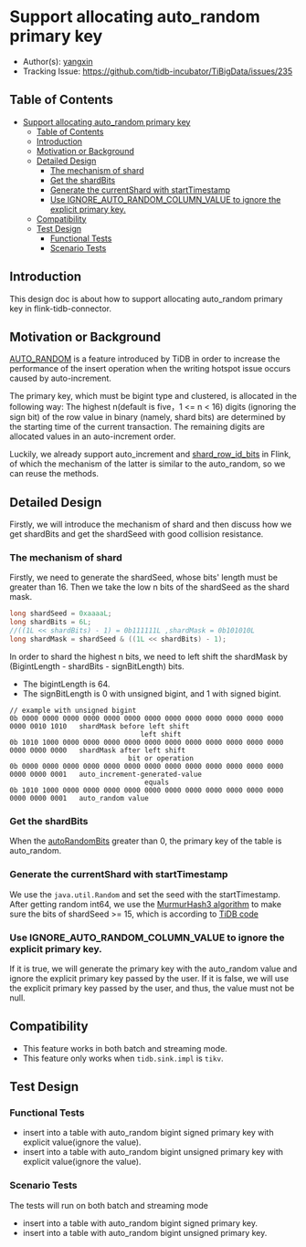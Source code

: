 # Support allocating auto_random primary key 

- Author(s): [yangxin](http://github.com/xuanyu66)
- Tracking Issue: https://github.com/tidb-incubator/TiBigData/issues/235

## Table of Contents
* [Support allocating auto_random primary key](#support-allocating-auto_random-primary-key)
  * [Table of Contents](#table-of-contents)
  * [Introduction](#introduction)
  * [Motivation or Background](#motivation-or-background)
  * [Detailed Design](#detailed-design)
    * [The mechanism of shard](#the-mechanism-of-shard)
    * [Get the shardBits](#get-the-shardbits)
    * [Generate the currentShard with startTimestamp](#generate-the-currentshard-with-starttimestamp)
    * [Use IGNORE_AUTO_RANDOM_COLUMN_VALUE to ignore the explicit primary key.](#use-ignore_auto_random_column_value-to-ignore-the-explicit-primary-key)
  * [Compatibility](#compatibility)
  * [Test Design](#test-design)
    * [Functional Tests](#functional-tests)
    * [Scenario Tests](#scenario-tests)

## Introduction

This design doc is about how to support allocating auto_random primary key in flink-tidb-connector.

## Motivation or Background

[AUTO_RANDOM](https://docs.pingcap.com/tidb/dev/auto-random) is a feature introduced by TiDB in order to increase the performance of the insert operation 
when the writing hotspot issue occurs caused by auto-increment.

The primary key, which must be bigint type and clustered, is allocated in the following way:
The highest n(default is five，1 <= n < 16) digits (ignoring the sign bit) of the row value in binary (namely, shard bits) are determined by the starting time of the current transaction. 
The remaining digits are allocated values in an auto-increment order.

Luckily, we already support auto_increment and [shard_row_id_bits](https://docs.pingcap.com/tidb/dev/shard-row-id-bits) in Flink,
of which the mechanism of the latter is similar to the auto_random, so we can reuse the methods.

## Detailed Design

Firstly, we will introduce the mechanism of shard and then discuss how we get shardBits and get the shardSeed with good collision resistance.

### The mechanism of shard

Firstly, we need to generate the shardSeed, whose bits' length must be greater than 16.
Then we take the low n bits of the shardSeed as the shard mask.

```java
long shardSeed = 0xaaaaL;
long shardBits = 6L; 
//((1L << shardBits) - 1) = 0b111111L ,shardMask = 0b101010L
long shardMask = shardSeed & ((1L << shardBits) - 1);
```

In order to shard the highest n bits, we need to left shift the shardMask by (BigintLength - shardBits - signBitLength) bits.
- The bigintLength is 64.
- The signBitLength is 0 with unsigned bigint, and 1 with signed bigint.

```text
// example with unsigned bigint
0b 0000 0000 0000 0000 0000 0000 0000 0000 0000 0000 0000 0000 0000 0000 0010 1010   shardMask before left shift
                                left shift                                          
0b 1010 1000 0000 0000 0000 0000 0000 0000 0000 0000 0000 0000 0000 0000 0000 0000   shardMask after left shift
                             bit or operation
0b 0000 0000 0000 0000 0000 0000 0000 0000 0000 0000 0000 0000 0000 0000 0000 0001   auto_increment-generated-value
                                 equals
0b 1010 1000 0000 0000 0000 0000 0000 0000 0000 0000 0000 0000 0000 0000 0000 0001   auto_random value
```

### Get the shardBits 

When the [autoRandomBits](https://github.com/tidb-incubator/TiBigData/blob/master/tidb/src/main/java/io/tidb/bigdata/tidb/meta/TiTableInfo.java#L61) greater than 0, 
the primary key of the table is auto_random.

### Generate the currentShard with startTimestamp

We use the `java.util.Random` and set the seed with the startTimestamp.
After getting random int64, we use the [MurmurHash3 algorithm](https://stackoverflow.com/questions/11899616/murmurhash-what-is-it) 
to make sure the bits of shardSeed >= 15, which is according to [TiDB code](https://github.com/pingcap/tidb/blob/1a89decdb192cbdce6a7b0020d71128bc964d30f/sessionctx/variable/session.go#L212-L216)

### Use IGNORE_AUTO_RANDOM_COLUMN_VALUE to ignore the explicit primary key.

If it is true, we will generate the primary key with the auto_random value and ignore the explicit primary key passed by the user.
If it is false, we will use the explicit primary key passed by the user, and thus, the value must not be null.

## Compatibility

- This feature works in both batch and streaming mode.
- This feature only works when `tidb.sink.impl` is `tikv`.

## Test Design

### Functional Tests
- insert into a table with auto_random bigint signed primary key with explicit value(ignore the value).
- insert into a table with auto_random bigint unsigned primary key with explicit value(ignore the value).

### Scenario Tests
The tests will run on both batch and streaming mode
- insert into a table with auto_random bigint signed primary key.
- insert into a table with auto_random bigint unsigned primary key.


